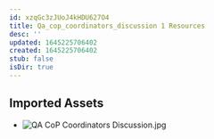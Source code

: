 ```yaml
---
id: xzqGc3zJUoJ4kHDU627O4
title: Qa_cop_coordinators_discussion 1 Resources
desc: ''
updated: 1645225706402
created: 1645225706402
stub: false
isDir: true
---
```

## Imported Assets
- ![QA CoP Coordinators Discussion.jpg](/assets/qa-cop-coordinators-discussion.jpg)
